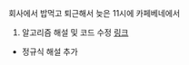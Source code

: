 회사에서 밥먹고 퇴근해서 늦은 11시에 카페베네에서

1. 알고리즘 해설 및 코드 수정 [링크](https://github.com/jangjichang/Today-I-Learn/blob/master/Algorithm/kakao5.md)
- 정규식 해설 추가
